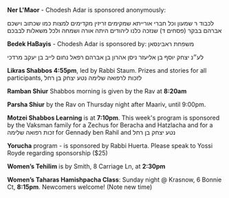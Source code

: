 **Ner L'Maor** - Chodesh Adar is sponsored anonymously: 

לכבוד רּ שמעון וכל חברי אורייתא שמקימים זריזין מקדימים למצות כמו שכתוב וישכם אברהם בבקר (פסחים ד) שנזכה כלנו ליהודים היתה אורה ושמחה ולכל משאלות לבבכם

**Bedek HaBayis** - Chodesh Adar is sponsored by: משפחת ראבינסאן

לע״נ יצחק יוסף בן אליעזר ניסן
אהרון בן אברהם רפאל
נחום לייב בן יעקב מרדכי

**Likras Shabbos 4:55pm**, led by Rabbi Staum. Prizes and stories for all participants, לזכות לרפואה שלימה נטע יצחק בן רחל

**Ramban Shiur** Shabbos morning is given by the Rav at **8:20am**

**Parsha Shiur** by the Rav on Thursday night after Maariv, until 9:00pm.  

**Motzei Shabbos Learning** is at **7:10pm**. This week's program is sponsored by the Vaksman family for a Zechus for Beracha and Hatzlacha and for a זכות רפואה שלימה for Gennady ben Rahil and  נטע יצחק בן רחל

**Yorucha** program - is sponsored by Rabbi Huerta.
Please speak to Yossi Royde regarding sponsorship ($25)

**Women’s Tehilim** is by Smith, 8 Carriage Ln, at **2:30pm** 

**Women’s Taharas Hamishpacha Class**: Sunday night @ Krasnow, 6 Bonnie Ct, **8:15pm**. Newcomers welcome! (Note new time) 

